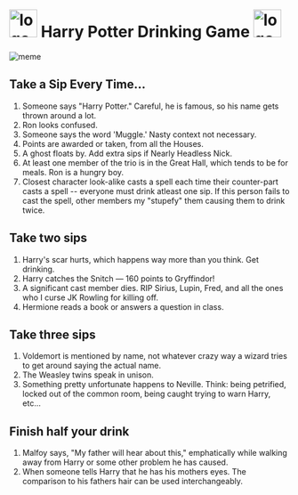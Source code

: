 # <img src="https://cdn.popcultcha.com.au/media/catalog/product/cache/207e23213cf636ccdef205098cf3c8a3/h/a/harry-potter-3d-gold-logo-emblem.png" alt="logo" width="50"/> Harry Potter Drinking Game <img src="https://cdn.popcultcha.com.au/media/catalog/product/cache/207e23213cf636ccdef205098cf3c8a3/h/a/harry-potter-3d-gold-logo-emblem.png" alt="logo" width="50"/>



![meme](https://www.escapetothepalace.com/wp-content/uploads/2019/01/butterbeer.jpg)

## Take a Sip Every Time...
1. Someone says "Harry Potter." Careful, he is famous, so his name gets thrown around a lot.
2. Ron looks confused.
3. Someone says the word 'Muggle.' Nasty context not necessary.
4. Points are awarded or taken, from all the Houses. 
5. A ghost floats by. Add extra sips if Nearly Headless Nick.
6. At least one member of the trio is in the Great Hall, which tends to be for meals. Ron is a hungry boy.
7. Closest character look-alike casts a spell each time their counter-part casts  a spell -- everyone must drink atleast one sip. If this person fails to cast the spell, other members my "stupefy" them causing them to drink twice.

## Take two sips
1. Harry's scar hurts, which happens way more than you think. Get drinking.
2. Harry catches the Snitch — 160 points to Gryffindor!
3. A significant cast member dies. RIP Sirius, Lupin, Fred, and all the ones who I curse JK Rowling for killing off.
4. Hermione reads a book or answers a question in class. 

## Take three sips
1. Voldemort is mentioned by name, not whatever crazy way a wizard tries to get around saying the actual name.
2. The Weasley twins speak in unison.
3. Something pretty unfortunate happens to Neville. Think: being petrified, locked out of the common room, being caught trying to warn Harry, etc...

## Finish half your drink
1. Malfoy says, "My father will hear about this," emphatically while walking away from Harry or some other problem he has caused. 
2. When someone tells Harry that he has his mothers eyes. The comparison to his fathers hair can be used interchangeably.  
